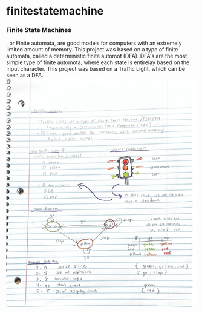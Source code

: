 # finitestatemachine
<h3> Finite State Machines </h3>, or Finite automata, are good models for computers with an extremely limited amount of memory. This project was based on a type of finite automata, called a deterministic finite automot (DFA). DFA's are the most simple type of finite automota, where each state is entirelay based on the input character. This project was based on a Traffic Light, which can be seen as a DFA.
<img src="traflight.png">
